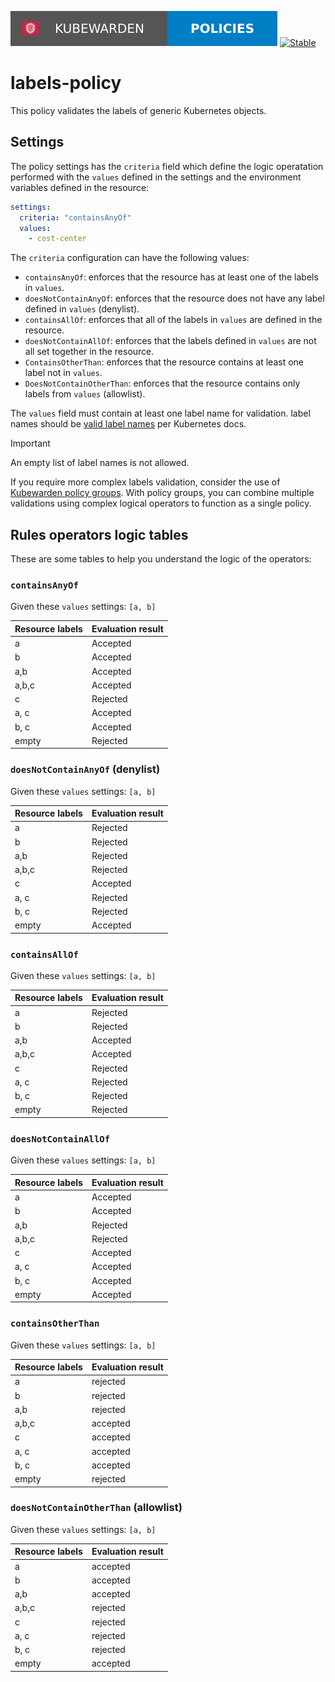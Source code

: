 [![Kubewarden Policy Repository](https://github.com/kubewarden/community/blob/main/badges/kubewarden-policies.svg)](https://github.com/kubewarden/community/blob/main/REPOSITORIES.md#policy-scope)
[![Stable](https://img.shields.io/badge/status-stable-brightgreen?style=for-the-badge)](https://github.com/kubewarden/community/blob/main/REPOSITORIES.md#stable)

# labels-policy

This policy validates the labels of generic Kubernetes objects.

## Settings

The policy settings has the `criteria` field which define the logic operatation
performed with the `values` defined in the settings and the environment variables
defined in the resource:

```yaml
settings:
  criteria: "containsAnyOf"
  values:
    - cost-center
```

The `criteria` configuration can have the following values:

- `containsAnyOf`: enforces that the resource has at least one of the
  labels in `values`.
- `doesNotContainAnyOf`: enforces that the resource does not have any label
  defined in `values` (denylist).
- `containsAllOf`: enforces that all of the labels in `values` are defined in
  the resource.
- `doesNotContainAllOf`: enforces that the labels defined in `values` are
  not all set together in the resource.
- `ContainsOtherThan`: enforces that the resource contains at least one label not in `values`.
- `DoesNotContainOtherThan`: enforces that the resource contains only
  labels from `values` (allowlist).

The `values` field must contain at least one label name for
validation. label names should be [valid label
names](https://kubernetes.io/docs/concepts/overview/working-with-objects/labels/#syntax-and-character-set)
per Kubernetes docs.

> [!IMPORTANT]  
> An empty list of label names is not allowed.

If you require more complex labels validation, consider the use
of [Kubewarden policy groups](https://docs.kubewarden.io/howtos/policy-groups).
With policy groups, you can combine multiple validations using complex logical
operators to function as a single policy.

## Rules operators logic tables

These are some tables to help you understand the logic of the operators:

### `containsAnyOf`

Given these `values` settings: `[a, b]`

| Resource labels | Evaluation result |
| --------------- | ----------------- |
| a               | Accepted          |
| b               | Accepted          |
| a,b             | Accepted          |
| a,b,c           | Accepted          |
| c               | Rejected          |
| a, c            | Accepted          |
| b, c            | Accepted          |
| empty           | Rejected          |

### `doesNotContainAnyOf` (denylist)

Given these `values` settings: `[a, b]`

| Resource labels | Evaluation result |
| --------------- | ----------------- |
| a               | Rejected          |
| b               | Rejected          |
| a,b             | Rejected          |
| a,b,c           | Rejected          |
| c               | Accepted          |
| a, c            | Rejected          |
| b, c            | Rejected          |
| empty           | Accepted          |

### `containsAllOf`

Given these `values` settings: `[a, b]`

| Resource labels | Evaluation result |
| --------------- | ----------------- |
| a               | Rejected          |
| b               | Rejected          |
| a,b             | Accepted          |
| a,b,c           | Accepted          |
| c               | Rejected          |
| a, c            | Rejected          |
| b, c            | Rejected          |
| empty           | Rejected          |

### `doesNotContainAllOf`

Given these `values` settings: `[a, b]`

| Resource labels | Evaluation result |
| --------------- | ----------------- |
| a               | Accepted          |
| b               | Accepted          |
| a,b             | Rejected          |
| a,b,c           | Rejected          |
| c               | Accepted          |
| a, c            | Accepted          |
| b, c            | Accepted          |
| empty           | Accepted          |

### `containsOtherThan`

Given these `values` settings: `[a, b]`

| Resource labels | Evaluation result |
| --------------- | ----------------- |
| a               | rejected          |
| b               | rejected          |
| a,b             | rejected          |
| a,b,c           | accepted          |
| c               | accepted          |
| a, c            | accepted          |
| b, c            | accepted          |
| empty           | rejected          |

### `doesNotContainOtherThan` (allowlist)

Given these `values` settings: `[a, b]`

| Resource labels | Evaluation result |
| --------------- | ----------------- |
| a               | accepted          |
| b               | accepted          |
| a,b             | accepted          |
| a,b,c           | rejected          |
| c               | rejected          |
| a, c            | rejected          |
| b, c            | rejected          |
| empty           | accepted          |
